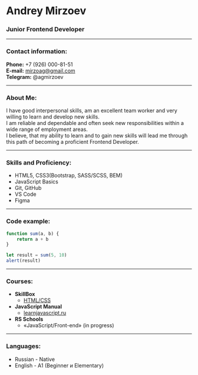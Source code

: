 # Andrey Mirzoev

### Junior Frontend Developer

---

### Contact information:

**Phone:** +7 (926) 000-81-51<br>
**E-mail:** mirzoag@gmail.com<br>
**Telegram:** @agmirzoev<br>

---

### About Me:

I have good interpersonal skills, am an excellent team worker and very willing to learn and develop new skills.<br>
I am reliable and dependable and often seek new responsibilities within a wide range of employment areas.<br>
I believe, that my ability to learn and to gain new skills will lead me through this path of becoming a proficient Frontend Developer.<br>

---

### Skills and Proficiency:

- HTML5, CSS3(Bootstrap, SASS/SCSS, BEM)
- JavaScript Basics
- Git, GitHub
- VS Code
- Figma

---

### Code example:

```javascript
function sum(a, b) {
	return a + b
}

let result = sum(5, 10)
alert(result)
```

---

### Courses:

- **SkillBox**
  - [HTML/CSS](https://www.skillbox.ru)
- **JavaScript Manual**
  - [learnjavascript.ru](https://learn.javascript.ru/)
- **RS Schools**
  - «JavaScript/Front-end» (in progress)

---

### Languages:

- Russian \- Native
- English \- A1 (Beginner и Elementary)
